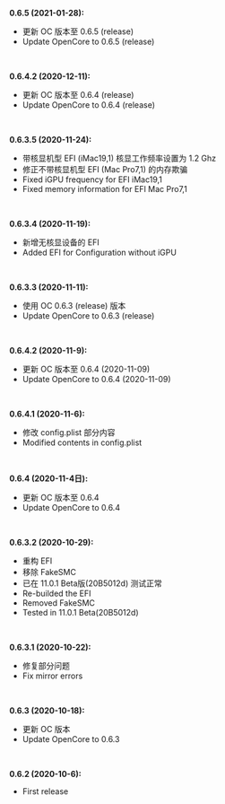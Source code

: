 **0.6.5 (2021-01-28):** 

- 更新 OC 版本至 0.6.5 (release)
- Update OpenCore to 0.6.5 (release)
</br>

**0.6.4.2 (2020-12-11):** 

- 更新 OC 版本至 0.6.4 (release)
- Update OpenCore to 0.6.4 (release)
</br>

**0.6.3.5 (2020-11-24):** 

- 带核显机型 EFI (iMac19,1) 核显工作频率设置为 1.2 Ghz
- 修正不带核显机型 EFI (Mac Pro7,1) 的内存欺骗
- Fixed iGPU frequency for EFI iMac19,1
- Fixed memory information for EFI Mac Pro7,1
</br>

**0.6.3.4 (2020-11-19):** 

- 新增无核显设备的 EFI
- Added EFI for Configuration without iGPU
</br>

**0.6.3.3 (2020-11-11):** 

- 使用 OC 0.6.3 (release) 版本
- Update OpenCore to 0.6.3 (release)
</br>

**0.6.4.2 (2020-11-9):** 

- 更新 OC 版本至 0.6.4 (2020-11-09)
- Update OpenCore to 0.6.4 (2020-11-09)
</br>

**0.6.4.1 (2020-11-6):** 

- 修改 config.plist 部分内容
- Modified contents in config.plist
</br>

**0.6.4 (2020-11-4日):** 

- 更新 OC 版本至 0.6.4
- Update OpenCore to 0.6.4
</br>

**0.6.3.2 (2020-10-29):** 

- 重构 EFI
- 移除 FakeSMC 
- 已在 11.0.1 Beta版(20B5012d) 测试正常
- Re-builded the EFI
- Removed FakeSMC 
- Tested in 11.0.1 Beta(20B5012d)
</br>

**0.6.3.1 (2020-10-22):** 

- 修复部分问题
- Fix mirror errors
</br>

**0.6.3 (2020-10-18):** 

- 更新 OC 版本
- Update OpenCore to 0.6.3
</br>

**0.6.2 (2020-10-6):** 

- First release
</br>
